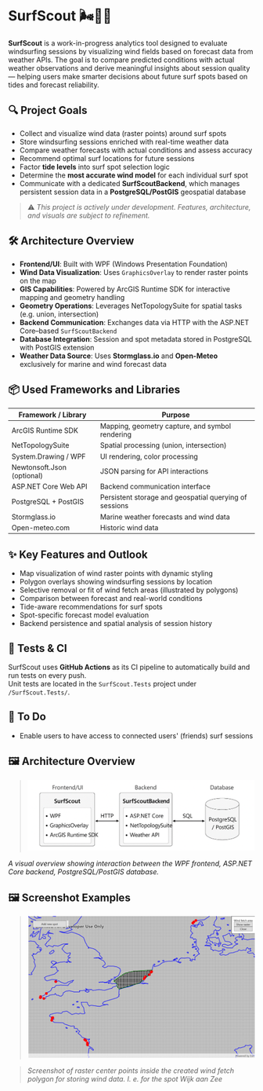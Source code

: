 # SurfScout 🌬️🏄‍♂️

**SurfScout** is a work-in-progress analytics tool designed to evaluate windsurfing sessions by visualizing wind fields based on forecast data from weather APIs. The goal is to compare predicted conditions with actual weather observations and derive meaningful insights about session quality — helping users make smarter decisions about future surf spots based on tides and forecast reliability.

## 🔍 Project Goals

- Collect and visualize wind data (raster points) around surf spots
- Store windsurfing sessions enriched with real-time weather data
- Compare weather forecasts with actual conditions and assess accuracy
- Recommend optimal surf locations for future sessions
- Factor **tide levels** into surf spot selection logic
- Determine the **most accurate wind model** for each individual surf spot
- Communicate with a dedicated **SurfScoutBackend**, which manages persistent session data in a **PostgreSQL/PostGIS** geospatial database

> ⚠️ _This project is actively under development. Features, architecture, and visuals are subject to refinement._

## 🛠️ Architecture Overview

- **Frontend/UI**: Built with WPF (Windows Presentation Foundation)
- **Wind Data Visualization**: Uses `GraphicsOverlay` to render raster points on the map
- **GIS Capabilities**: Powered by ArcGIS Runtime SDK for interactive mapping and geometry handling
- **Geometry Operations**: Leverages NetTopologySuite for spatial tasks (e.g. union, intersection)
- **Backend Communication**: Exchanges data via HTTP with the ASP.NET Core–based `SurfScoutBackend`
- **Database Integration**: Session and spot metadata stored in PostgreSQL with PostGIS extension
- **Weather Data Source**: Uses **Stormglass.io** and **Open-Meteo** exclusively for marine and wind forecast data

## 📦 Used Frameworks and Libraries

| Framework / Library        | Purpose                                                   |
|---------------------------|------------------------------------------------------------|
| ArcGIS Runtime SDK        | Mapping, geometry capture, and symbol rendering            |
| NetTopologySuite          | Spatial processing (union, intersection)                   |
| System.Drawing / WPF      | UI rendering, color processing                             |
| Newtonsoft.Json (optional)| JSON parsing for API interactions                          |
| ASP.NET Core Web API      | Backend communication interface                            |
| PostgreSQL + PostGIS      | Persistent storage and geospatial querying of sessions     |
| Stormglass.io             | Marine weather forecasts and wind data                     |
| Open-meteo.com            | Historic wind data                                         |

## ✨ Key Features and Outlook

- Map visualization of wind raster points with dynamic styling
- Polygon overlays showing windsurfing sessions by location
- Selective removal or fit of wind fetch areas (illustrated by polygons)
- Comparison between forecast and real-world conditions
- Tide-aware recommendations for surf spots
- Spot-specific forecast model evaluation
- Backend persistence and spatial analysis of session history

## 🧪 Tests & CI

SurfScout uses **GitHub Actions** as its CI pipeline to automatically build and run tests on every push.  
Unit tests are located in the `SurfScout.Tests` project under `/SurfScout.Tests/`.

## 📍 To Do

- Enable users to have access to connected users' (friends) surf sessions

## 🖼️ Architecture Overview

> ![.](global_architecture.png)

_A visual overview showing interaction between the WPF frontend, ASP.NET Core backend, PostgreSQL/PostGIS database._

## 🖼️ Screenshot Examples

> ![.](screenshot_map_wind_raster.png)

> _Screenshot of raster center points inside the created wind fetch polygon for storing wind data. I. e. for the spot Wijk aan Zee_
